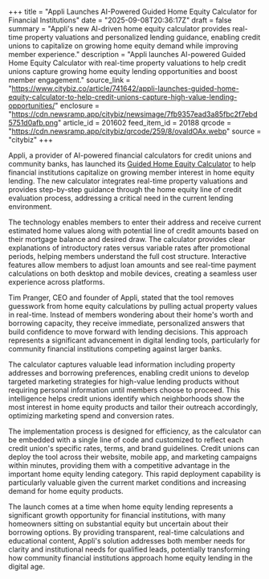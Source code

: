 +++
title = "Appli Launches AI-Powered Guided Home Equity Calculator for Financial Institutions"
date = "2025-09-08T20:36:17Z"
draft = false
summary = "Appli's new AI-driven home equity calculator provides real-time property valuations and personalized lending guidance, enabling credit unions to capitalize on growing home equity demand while improving member experience."
description = "Appli launches AI-powered Guided Home Equity Calculator with real-time property valuations to help credit unions capture growing home equity lending opportunities and boost member engagement."
source_link = "https://www.citybiz.co/article/741642/appli-launches-guided-home-equity-calculator-to-help-credit-unions-capture-high-value-lending-opportunities/"
enclosure = "https://cdn.newsramp.app/citybiz/newsimage/7fb9357ead3a85fbc2f7ebd5751d0afb.png"
article_id = 201602
feed_item_id = 20188
qrcode = "https://cdn.newsramp.app/citybiz/qrcode/259/8/ovaldOAx.webp"
source = "citybiz"
+++

<p>Appli, a provider of AI-powered financial calculators for credit unions and community banks, has launched its <a href="https://appli.ai/guided-home-equity-calculator" rel="nofollow" target="_blank">Guided Home Equity Calculator</a> to help financial institutions capitalize on growing member interest in home equity lending. The new calculator integrates real-time property valuations and provides step-by-step guidance through the home equity line of credit evaluation process, addressing a critical need in the current lending environment.</p><p>The technology enables members to enter their address and receive current estimated home values along with potential line of credit amounts based on their mortgage balance and desired draw. The calculator provides clear explanations of introductory rates versus variable rates after promotional periods, helping members understand the full cost structure. Interactive features allow members to adjust loan amounts and see real-time payment calculations on both desktop and mobile devices, creating a seamless user experience across platforms.</p><p>Tim Pranger, CEO and founder of Appli, stated that the tool removes guesswork from home equity calculations by pulling actual property values in real-time. Instead of members wondering about their home's worth and borrowing capacity, they receive immediate, personalized answers that build confidence to move forward with lending decisions. This approach represents a significant advancement in digital lending tools, particularly for community financial institutions competing against larger banks.</p><p>The calculator captures valuable lead information including property addresses and borrowing preferences, enabling credit unions to develop targeted marketing strategies for high-value lending products without requiring personal information until members choose to proceed. This intelligence helps credit unions identify which neighborhoods show the most interest in home equity products and tailor their outreach accordingly, optimizing marketing spend and conversion rates.</p><p>The implementation process is designed for efficiency, as the calculator can be embedded with a single line of code and customized to reflect each credit union's specific rates, terms, and brand guidelines. Credit unions can deploy the tool across their website, mobile app, and marketing campaigns within minutes, providing them with a competitive advantage in the important home equity lending category. This rapid deployment capability is particularly valuable given the current market conditions and increasing demand for home equity products.</p><p>The launch comes at a time when home equity lending represents a significant growth opportunity for financial institutions, with many homeowners sitting on substantial equity but uncertain about their borrowing options. By providing transparent, real-time calculations and educational content, Appli's solution addresses both member needs for clarity and institutional needs for qualified leads, potentially transforming how community financial institutions approach home equity lending in the digital age.</p>